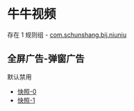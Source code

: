 # 牛牛视频

存在 1 规则组 - [com.schunshang.bij.niuniu](/src/apps/com.schunshang.bij.niuniu.ts)

## 全屏广告-弹窗广告

默认禁用

- [快照-0](https://i.gkd.li/i/13635127)
- [快照-1](https://i.gkd.li/i/13635128)
